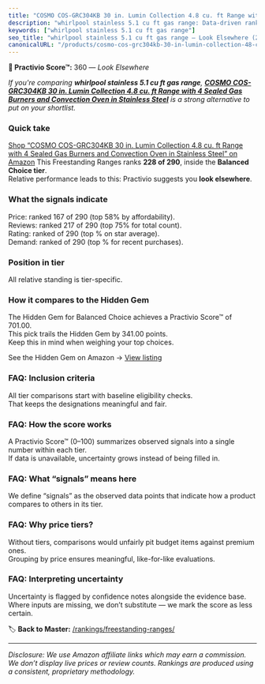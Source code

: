 ```yaml
---
title: "COSMO COS-GRC304KB 30 in. Lumin Collection 4.8 cu. ft Range with 4 Sealed Gas Burners and Convection Oven in Stainless Steel"
description: "whirlpool stainless 5.1 cu ft gas range: Data-driven ranking using the Practivio Score™. Positioned by quality, value, demand, findability, momentum."
keywords: ["whirlpool stainless 5.1 cu ft gas range"]
seo_title: "whirlpool stainless 5.1 cu ft gas range — Look Elsewhere (2025)"
canonicalURL: "/products/cosmo-cos-grc304kb-30-in-lumin-collection-48-cu-ft-range-with-4-sealed-gas-burners-and-convection-oven-in-stainless-steel-B0DC21JG3H/"
---
```


**🚫 Practivio Score™:** 360 — _Look Elsewhere_


*If you're comparing **whirlpool stainless 5.1 cu ft gas range**, **[COSMO COS-GRC304KB 30 in. Lumin Collection 4.8 cu. ft Range with 4 Sealed Gas Burners and Convection Oven in Stainless Steel](https://www.amazon.com/dp/B0DC21JG3H?tag=practivio-20)** is a strong alternative to put on your shortlist.*
### Quick take
[Shop “COSMO COS-GRC304KB 30 in. Lumin Collection 4.8 cu. ft Range with 4 Sealed Gas Burners and Convection Oven in Stainless Steel” on Amazon](https://www.amazon.com/dp/B0DC21JG3H?tag=practivio-20)
This Freestanding Ranges ranks **228 of 290**, inside the **Balanced Choice tier**.  
Relative performance leads to this: Practivio suggests you **look elsewhere**.

### What the signals indicate
Price: ranked 167 of 290 (top 58% by affordability).  
Reviews: ranked 217 of 290 (top 75% for total count).  
Rating: ranked  of 290 (top % on star average).  
Demand: ranked  of 290 (top % for recent purchases).

### Position in tier
All relative standing is tier-specific.

### How it compares to the Hidden Gem
The Hidden Gem for Balanced Choice achieves a Practivio Score™ of 701.00.  
This pick trails the Hidden Gem by 341.00 points.  
Keep this in mind when weighing your top choices.  

See the Hidden Gem on Amazon → [View listing](https://www.amazon.com/dp/B07FWRTVYZ?tag=practivio-20)

### FAQ: Inclusion criteria
All tier comparisons start with baseline eligibility checks.  
That keeps the designations meaningful and fair.

### FAQ: How the score works
A Practivio Score™ (0–100) summarizes observed signals into a single number within each tier.  
If data is unavailable, uncertainty grows instead of being filled in.

### FAQ: What “signals” means here
We define “signals” as the observed data points that indicate how a product compares to others in its tier.

### FAQ: Why price tiers?
Without tiers, comparisons would unfairly pit budget items against premium ones.  
Grouping by price ensures meaningful, like-for-like evaluations.

### FAQ: Interpreting uncertainty
Uncertainty is flagged by confidence notes alongside the evidence base.  
Where inputs are missing, we don’t substitute — we mark the score as less certain.


🏷️ **Back to Master:** [/rankings/freestanding-ranges/](/rankings/freestanding-ranges/)

---
_Disclosure: We use Amazon affiliate links which may earn a commission. We don’t display live prices or review counts. Rankings are produced using a consistent, proprietary methodology._
